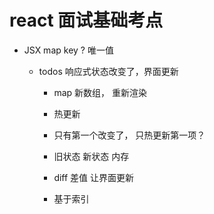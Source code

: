 # react 面试基础考点

- JSX map key ? 唯一值

  - todos 响应式状态改变了，界面更新

    - map 新数组， 重新渲染
    - 热更新
    - 只有第一个改变了， 只热更新第一项？
    - 旧状态 新状态 内存
    - diff 差值 让界面更新

    - 基于索引
